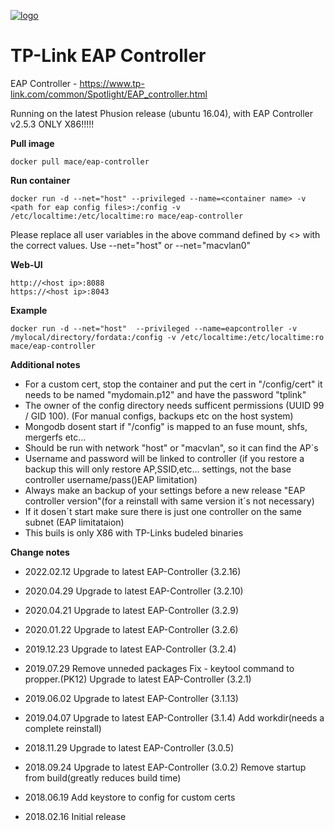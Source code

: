 [![logo](https://i0.wp.com/homesecurity1st.co.za/wp-content/uploads/2017/02/TP-LINK_logo-300x130-1.jpg?fit=300%2C130&ssl=1)](https://www.tp-link.com/common/Spotlight/EAP_controller.html)

TP-Link EAP Controller
==========================


EAP Controller - https://www.tp-link.com/common/Spotlight/EAP_controller.html



Running on the latest Phusion release (ubuntu 16.04), with EAP Controller v2.5.3
ONLY X86!!!!!


**Pull image**

```
docker pull mace/eap-controller
```

**Run container**

```
docker run -d --net="host" --privileged --name=<container name> -v <path for eap config files>:/config -v /etc/localtime:/etc/localtime:ro mace/eap-controller
```
Please replace all user variables in the above command defined by <> with the correct values.
Use --net="host" or --net="macvlan0"

**Web-UI**

```
http://<host ip>:8088
https://<host ip>:8043
```


**Example**

```
docker run -d --net="host"  --privileged --name=eapcontroller -v /mylocal/directory/fordata:/config -v /etc/localtime:/etc/localtime:ro mace/eap-controller
```


**Additional notes**

* For a custom cert, stop the container and put the cert in "/config/cert" it needs to be named "mydomain.p12" and have the password "tplink"
* The owner of the config directory needs sufficent permissions (UUID 99 / GID 100). (For manual configs, backups etc on the host system)
* Mongodb dosent start if "/config" is mapped to an fuse mount, shfs, mergerfs etc...
* Should be run with network "host" or "macvlan", so it can find the AP´s
* Username and password will be linked to controller (if you restore a backup this will only restore AP,SSID,etc... settings, not the base controller username/pass()EAP limitation)
* Always make an backup of your settings before a new release "EAP controller version"(for a reinstall with same version it´s not necessary)
* If it dosen´t start make sure there is just one controller on the same subnet (EAP limitataion)
* This buils is only X86 with TP-Links budeled binaries

**Change notes**

* 2022.02.12
Upgrade to latest EAP-Controller (3.2.16)

* 2020.04.29
Upgrade to latest EAP-Controller (3.2.10)

* 2020.04.21
Upgrade to latest EAP-Controller (3.2.9)

* 2020.01.22
Upgrade to latest EAP-Controller (3.2.6)

* 2019.12.23
Upgrade to latest EAP-Controller (3.2.4)

* 2019.07.29
Remove unneded packages
Fix - keytool command to propper.(PK12)
Upgrade to latest EAP-Controller (3.2.1)

* 2019.06.02
Upgrade to latest EAP-Controller (3.1.13)

* 2019.04.07
Upgrade to latest EAP-Controller (3.1.4)
Add workdir(needs a complete reinstall)

* 2018.11.29
Upgrade to latest EAP-Controller (3.0.5)

* 2018.09.24
Upgrade to latest EAP-Controller (3.0.2)
Remove startup from build(greatly reduces build time)

* 2018.06.19
Add keystore to config for custom certs

* 2018.02.16
Initial release
